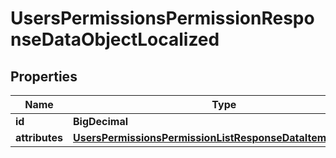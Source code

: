 

# UsersPermissionsPermissionResponseDataObjectLocalized


## Properties

| Name | Type | Description | Notes |
|------------ | ------------- | ------------- | -------------|
|**id** | **BigDecimal** |  |  [optional] |
|**attributes** | [**UsersPermissionsPermissionListResponseDataItemAttributes**](UsersPermissionsPermissionListResponseDataItemAttributes.md) |  |  [optional] |



